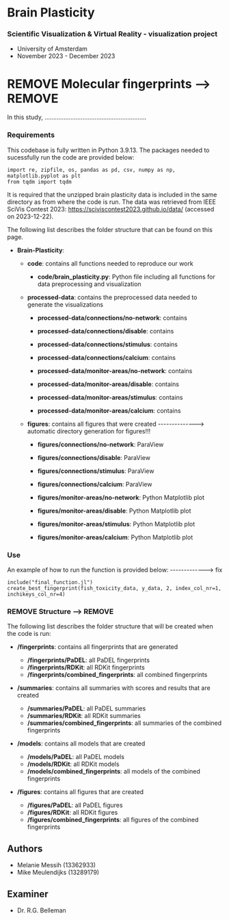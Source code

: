 # Brain Plasticity

### Scientific Visualization & Virtual Reality - visualization project 
- University of Amsterdam
- November 2023 - December 2023

# REMOVE Molecular fingerprints --> REMOVE
In this study, ...........................................................

### Requirements

This codebase is fully written in Python 3.9.13. The packages needed to sucessfully run the code are provided below:

```
import re, zipfile, os, pandas as pd, csv, numpy as np, matplotlib.pyplot as plt
from tqdm import tqdm
```

It is required that the unzipped brain plasticity data is included in the same directory as from where the code is run. The data was retrieved from IEEE SciVis Contest 2023: https://sciviscontest2023.github.io/data/ (accessed on 2023-12-22).

The following list describes the folder structure that can be found on this page.
- **Brain-Plasticity**: 
  - **code**: contains all functions needed to reproduce our work
    - **code/brain_plasticity.py**: Python file including all functions for data preprocessing and visualization
 
  - **processed-data**: contains the preprocessed data needed to generate the visualizations
    - **processed-data/connections/no-network**: contains
    - **processed-data/connections/disable**: contains 
    - **processed-data/connections/stimulus**: contains
    - **processed-data/connections/calcium**: contains
      
    - **processed-data/monitor-areas/no-network**: contains
    - **processed-data/monitor-areas/disable**: contains 
    - **processed-data/monitor-areas/stimulus**: contains
    - **processed-data/monitor-areas/calcium**: contains

  - **figures**: contains all figures that were created --------------> automatic directory generation for figures!!!
    - **figures/connections/no-network**: ParaView 
    - **figures/connections/disable**: ParaView
    - **figures/connections/stimulus**: ParaView
    - **figures/connections/calcium**: ParaView
      
    - **figures/monitor-areas/no-network**: Python Matplotlib plot
    - **figures/monitor-areas/disable**: Python Matplotlib plot
    - **figures/monitor-areas/stimulus**: Python Matplotlib plot
    - **figures/monitor-areas/calcium**: Python Matplotlib plot

### Use

An example of how to run the function is provided below: -------------> fix

```
include("final_function.jl")
create_best_fingerprint(fish_toxicity_data, y_data, 2, index_col_nr=1, inchikeys_col_nr=4)
```

### REMOVE Structure --> REMOVE

The following list describes the folder structure that will be created when the code is run:
- **/fingerprints**: contains all fingerprints that are generated
  - **/fingerprints/PaDEL**: all PaDEL fingerprints
  - **/fingerprints/RDKit**: all RDKit fingerprints
  - **/fingerprints/combined_fingerprints**: all combined fingerprints
  
- **/summaries**: contains all summaries with scores and results that are created
  - **/summaries/PaDEL**: all PaDEL summaries
  - **/summaries/RDKit**: all RDKit summaries
  - **/summaries/combined_fingerprints**: all summaries of the combined fingerprints

- **/models**: contains all models that are created
  - **/models/PaDEL**: all PaDEL models
  - **/models/RDKit**: all RDKit models
  - **/models/combined_fingerprints**: all models of the combined fingerprints

- **/figures**: contains all figures that are created
  - **/figures/PaDEL**: all PaDEL figures
  - **/figures/RDKit**: all RDKit figures
  - **/figures/combined_fingerprints**: all figures of the combined fingerprints

## Authors
- Melanie Messih (13362933)
- Mike Meulendijks (13289179)

## Examiner
- Dr. R.G. Belleman
